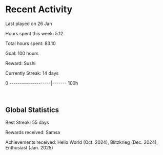 # Recent Activity
Last played on 26 Jan  

Hours spent this week: 5.12  

Total hours spent: 83.10  

Goal: 100 hours  

Reward: Sushi  

Currently Streak: 14 days 

0 --------------------|------- 100h  
<br><br>

## Global Statistics
Best Streak: 55 days

Rewards received: Samsa

Achievements received: Hello World (Oct. 2024), Blitzkrieg (Dec. 2024), Enthusiast (Jan. 2025)
